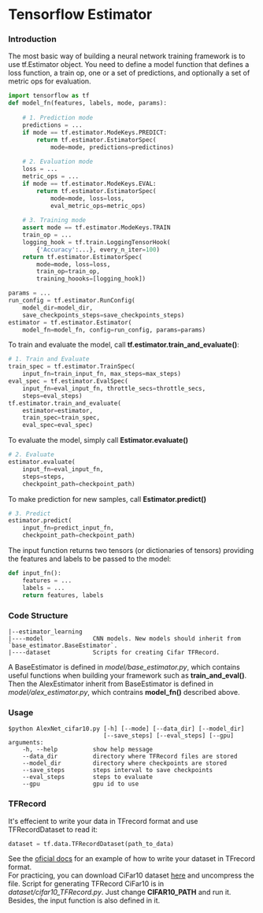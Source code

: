 # Tensorflow Estimator

### Introduction
The most basic way of building a neural network training framework is to use tf.Estimator object. You need to define a model function that defines a loss function, a train op, one or a set of predictions, and optionally a set of metric ops for evaluation.

```python
import tensorflow as tf
def model_fn(features, labels, mode, params):
    
    # 1. Prediction mode
    predictions = ...
    if mode == tf.estimator.ModeKeys.PREDICT:
        return tf.estimator.EstimatorSpec(
            mode=mode, predictions=predictinos)
    
    # 2. Evaluation mode
    loss = ...
    metric_ops = ...
    if mode == tf.estimator.ModeKeys.EVAL:
        return tf.estimator.EstimatorSpec(
            mode=mode, loss=loss,
            eval_metric_ops=metric_ops)
    
    # 3. Training mode
    assert mode == tf.estimator.ModeKeys.TRAIN
    train_op = ...
    logging_hook = tf.train.LoggingTensorHook(
        {'Accuracy':...}, every_n_iter=100)
    return tf.estimator.EstimatorSpec(
        mode=mode, loss=loss,
        train_op=train_op, 
        training_hoooks=[logging_hook])

params = ...
run_config = tf.estimator.RunConfig(
    model_dir=model_dir,
    save_checkpoints_steps=save_checkpoints_steps)
estimator = tf.estimator.Estimator(
    model_fn=model_fn, config=run_config, params=params)
```

To train and evaluate the model, call **tf.estimator.train_and_evaluate()**:
```python
# 1. Train and Evaluate
train_spec = tf.estimator.TrainSpec(
    input_fn=train_input_fn, max_steps=max_steps)
eval_spec = tf.estimator.EvalSpec(
    input_fn=eval_input_fn, throttle_secs=throttle_secs,
    steps=eval_steps)
tf.estimator.train_and_evaluate(
    estimator=estimator,
    train_spec=train_spec,
    eval_spec=eval_spec)
```

To evaluate the model, simply call **Estimator.evaluate()**
```python
# 2. Evaluate
estimator.evaluate(
    input_fn=eval_input_fn,
    steps=steps, 
    checkpoint_path=checkpoint_path)
```

To make prediction for new samples, call **Estimator.predict()**
```python
# 3. Predict
estimator.predict(
    input_fn=predict_input_fn,
    checkpoint_path=checkpoint_path)
```

The input function returns two tensors (or dictionaries of tensors) providing the features and labels to be passed to the model:
```python
def input_fn():
    features = ...
    labels = ...
    return features, labels
```

### Code Structure
```
|--estimator_learning
|----model              CNN models. New models should inherit from `base_estimator.BaseEstimator`.
|----dataset            Scripts for creating Cifar TFRecord.
```

A BaseEstimator is defined in *model/base_estimator.py*, which contains useful functions when building your framework such as **train_and_eval()**. Then the AlexEstimator inherit from BaseEstimator is defined in *model/alex_estimator.py*, which contrains **model_fn()** described above.

### Usage

```
$python AlexNet_cifar10.py [-h] [--mode] [--data_dir] [--model_dir]
                           [--save_steps] [--eval_steps] [--gpu]
arguments: 
    -h, --help          show help message
    --data_dir          directory where TFRecord files are stored
    --model_dir         directory where checkpoints are stored
    --save_steps        steps interval to save checkpoints
    --eval_steps        steps to evaluate
    --gpu               gpu id to use
```

### TFRecord
It's effecient to write your data in TFrecord format and use TFRecordDataset to read it:
```python
dataset = tf.data.TFRecordDataset(path_to_data)
``` 
See the [oficial docs](https://www.tensorflow.org/tutorials/load_data/tf_records) for an example of how to write your dataset in TFrecord format.<br>
For practicing, you can download CiFar10 dataset [here](http://www.cs.toronto.edu/~kriz/cifar-10-python.tar.gz) and uncompress the file. Script for generating TFRecord CiFar10 is in *dataset/cifar10_TFRecord.py*. Just change **CIFAR10_PATH** and run it. Besides, the input function is also defined in it.



